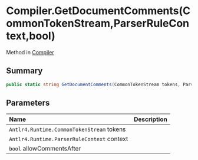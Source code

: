 # Compiler.GetDocumentComments(CommonTokenStream,ParserRuleContext,bool)

Method in [Compiler](/api/csharp/yarn.compiler.compiler.md)

## Summary



```csharp
public static string GetDocumentComments(CommonTokenStream tokens, ParserRuleContext context, bool allowCommentsAfter = true)
```

## Parameters

|Name|Description|
|:---|:---|
|`Antlr4.Runtime.CommonTokenStream` tokens||
|`Antlr4.Runtime.ParserRuleContext` context||
|`bool` allowCommentsAfter||

